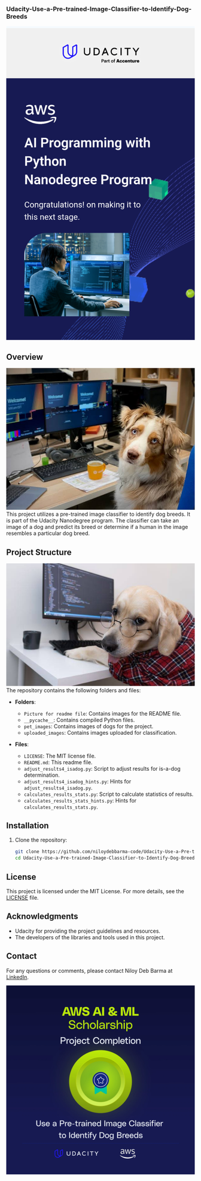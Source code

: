 ### Udacity-Use-a-Pre-trained-Image-Classifier-to-Identify-Dog-Breeds

![Udacity](https://github.com/niloydebbarma-code/Udacity-Use-a-Pre-trained-Image-Classifier-to-Identify-Dog-Breeds/blob/d63053c4b4086c3f51a36e4e920d3a016ec51421/Picture%20for%20readme%20file/Screenshot_20240620-200244.png)
## Overview

![Alt Text](https://github.com/niloydebbarma-code/Udacity-Use-a-Pre-trained-Image-Classifier-to-Identify-Dog-Breeds/blob/d5288d5b8d40aaaaeb9947b412bce4c49db1f1b2/Picture%20for%20readme%20file/images%20(1)_072208%20(1).jpeg)
This project utilizes a pre-trained image classifier to identify dog breeds. It is part of the Udacity Nanodegree program. The classifier can take an image of a dog and predict its breed or determine if a human in the image resembles a particular dog breed.

## Project Structure

![Alt Text](https://github.com/niloydebbarma-code/Udacity-Use-a-Pre-trained-Image-Classifier-to-Identify-Dog-Breeds/blob/d5288d5b8d40aaaaeb9947b412bce4c49db1f1b2/Picture%20for%20readme%20file/images_072212.jpeg)
The repository contains the following folders and files:

- **Folders**:
  - `Picture for readme file`: Contains images for the README file.
  - `__pycache__`: Contains compiled Python files.
  - `pet_images`: Contains images of dogs for the project.
  - `uploaded_images`: Contains images uploaded for classification.

- **Files**:
  - `LICENSE`: The MIT license file.
  - `README.md`: This readme file.
  - `adjust_results4_isadog.py`: Script to adjust results for is-a-dog determination.
  - `adjust_results4_isadog_hints.py`: Hints for `adjust_results4_isadog.py`.
  - `calculates_results_stats.py`: Script to calculate statistics of results.
  - `calculates_results_stats_hints.py`: Hints for `calculates_results_stats.py`.

## Installation

1. Clone the repository:

    ```bash
    git clone https://github.com/niloydebbarma-code/Udacity-Use-a-Pre-trained-Image-Classifier-to-Identify-Dog-Breeds.git
    cd Udacity-Use-a-Pre-trained-Image-Classifier-to-Identify-Dog-Breeds
    ```

## License

This project is licensed under the MIT License. For more details, see the [LICENSE](LICENSE) file.

## Acknowledgments

- Udacity for providing the project guidelines and resources.
- The developers of the libraries and tools used in this project.

## Contact

For any questions or comments, please contact Niloy Deb Barma at [LinkedIn](https://www.linkedin.com/in/niloydebbarmacpscr).

![Alt Text](https://github.com/niloydebbarma-code/Udacity-Use-a-Pre-trained-Image-Classifier-to-Identify-Dog-Breeds/blob/b45080c300477fffa734c0079b6a90575f1cb660/Picture%20for%20readme%20file/p1-completed-aws-winter.png)
